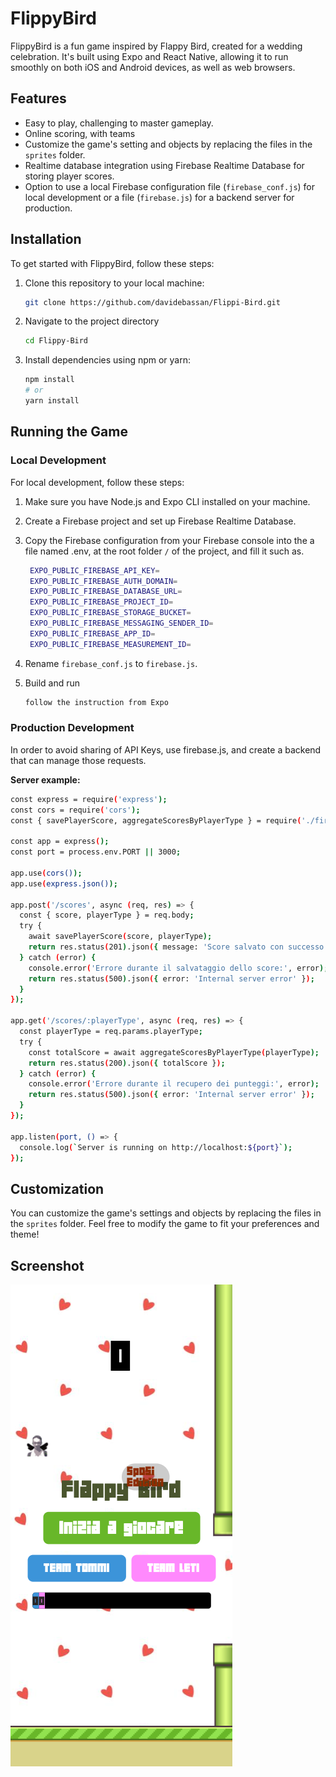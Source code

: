 # FlippyBird

FlippyBird is a fun game inspired by Flappy Bird, created for a wedding celebration. It's built using Expo and React Native, allowing it to run smoothly on both iOS and Android devices, as well as web browsers.

## Features

- Easy to play, challenging to master gameplay.
- Online scoring, with teams
- Customize the game's setting and objects by replacing the files in the `sprites` folder.
- Realtime database integration using Firebase Realtime Database for storing player scores.
- Option to use a local Firebase configuration file (`firebase_conf.js`) for local development or a file (`firebase.js`) for a backend server for production.
## Installation

To get started with FlippyBird, follow these steps:

1. Clone this repository to your local machine:

   ```bash
   git clone https://github.com/davidebassan/Flippi-Bird.git
   ```
2. Navigate to the project directory
  
   ```bash
   cd Flippy-Bird
   ```
3. Install dependencies using npm or yarn:

   ```bash
   npm install
   # or
   yarn install
   ```

## Running the Game

### Local Development
For local development, follow these steps:

1. Make sure you have Node.js and Expo CLI installed on your machine.

2. Create a Firebase project and set up Firebase Realtime Database.

3. Copy the Firebase configuration from your Firebase console into the a file named .env, at the root folder ```/``` of the project, and fill it such as.

   ```bash 
    EXPO_PUBLIC_FIREBASE_API_KEY=
    EXPO_PUBLIC_FIREBASE_AUTH_DOMAIN=
    EXPO_PUBLIC_FIREBASE_DATABASE_URL=
    EXPO_PUBLIC_FIREBASE_PROJECT_ID=
    EXPO_PUBLIC_FIREBASE_STORAGE_BUCKET=
    EXPO_PUBLIC_FIREBASE_MESSAGING_SENDER_ID=
    EXPO_PUBLIC_FIREBASE_APP_ID=
    EXPO_PUBLIC_FIREBASE_MEASUREMENT_ID=
   ```

4. Rename ```firebase_conf.js``` to ```firebase.js```.

5. Build and run
   ```bash
   follow the instruction from Expo
   ```

### Production Development
In order to avoid sharing of API Keys, use firebase.js, and create a backend that can manage those requests.

**Server example:**
```bash
const express = require('express');
const cors = require('cors');
const { savePlayerScore, aggregateScoresByPlayerType } = require('./firebaseController');

const app = express();
const port = process.env.PORT || 3000;

app.use(cors());
app.use(express.json());

app.post('/scores', async (req, res) => {
  const { score, playerType } = req.body;
  try {
    await savePlayerScore(score, playerType);
    return res.status(201).json({ message: 'Score salvato con successo.' });
  } catch (error) {
    console.error('Errore durante il salvataggio dello score:', error);
    return res.status(500).json({ error: 'Internal server error' });
  }
});

app.get('/scores/:playerType', async (req, res) => {
  const playerType = req.params.playerType;
  try {
    const totalScore = await aggregateScoresByPlayerType(playerType);
    return res.status(200).json({ totalScore });
  } catch (error) {
    console.error('Errore durante il recupero dei punteggi:', error);
    return res.status(500).json({ error: 'Internal server error' });
  }
});

app.listen(port, () => {
  console.log(`Server is running on http://localhost:${port}`);
});
```

## Customization
You can customize the game's settings and objects by replacing the files in the ```sprites``` folder. Feel free to modify the game to fit your preferences and theme!

## Screenshot
![alt text](screenshot/screenshot1.png)
